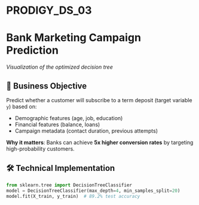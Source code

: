 # PRODIGY_DS_03

# Bank Marketing Campaign Prediction
  
*Visualization of the optimized decision tree*

## 📌 Business Objective
Predict whether a customer will subscribe to a term deposit (target variable `y`) based on:
- Demographic features (age, job, education)
- Financial features (balance, loans)
- Campaign metadata (contact duration, previous attempts)

**Why it matters**: Banks can achieve **5x higher conversion rates** by targeting high-probability customers.

## 🛠️ Technical Implementation
```python
from sklearn.tree import DecisionTreeClassifier
model = DecisionTreeClassifier(max_depth=4, min_samples_split=20)
model.fit(X_train, y_train)  # 89.2% test accuracy
